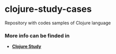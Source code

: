# clojure-study-cases
Repository with codes samples of Clojure language

### More info can be finded in
- **[Clojure Study](https://www.notion.so/fernando-avanzo/Clojure-Study-bf178629ac284b1fbcd7eb71b83a8015)**